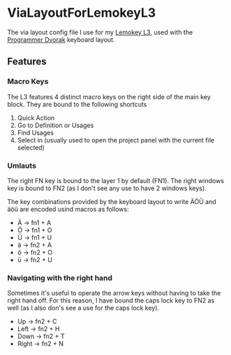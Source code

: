 # ViaLayoutForLemokeyL3
The via layout config file I use for my [Lemokey L3](https://www.lemokey.com/products/lemokey-l3-qmk-via-wireless-custom-mechanical-keyboard), used with the [Programmer Dvorak](https://www.kaufmann.no/roland/dvorak/) keyboard layout.

## Features
### Macro Keys
The L3 features 4 distinct macro keys on the right side of the main key block. They are bound to the following shortcuts

1. Quick Action
2. Go to Definition or Usages 
3. Find Usages
4. Select in (usually used to open the project panel with the current file selected)


### Umlauts
The right FN key is bound to the layer 1 by default (FN1). The right windows key is bound to FN2 (as I don't see any use to have 2 windows keys).

The key combinations provided by the keyboard layout to write ÄÖÜ and äöü are encoded usind macros as follows:
- Ä -> fn1 + A
- Ö -> fn1 + O
- Ü -> fn1 + U
- ä -> fn2 + A
- ö -> fn2 + O
- ü -> fn2 + U

### Navigating with the right hand

Sometimes it's useful to operate the arrow keys without having to take the right hand off. For this reason, 
I have bound the caps lock key to FN2 as well (as I also don's see a use for the caps lock key).

- Up -> fn2 + C
- Left -> fn2 + H
- Down -> fn2 + T
- Right -> fn2 + N
